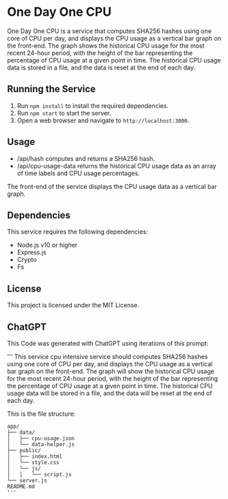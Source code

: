 # One Day One CPU

One Day One CPU is a service that computes SHA256 hashes using one core of CPU per day, and displays the CPU usage as a vertical bar graph on the front-end. The graph shows the historical CPU usage for the most recent 24-hour period, with the height of the bar representing the percentage of CPU usage at a given point in time. The historical CPU usage data is stored in a file, and the data is reset at the end of each day.

## Running the Service

1. Run `npm install` to install the required dependencies.
2. Run `npm start` to start the server.
3. Open a web browser and navigate to `http://localhost:3000`.

## Usage

- /api/hash computes and returns a SHA256 hash.
- /api/cpu-usage-data returns the historical CPU usage data as an array of time labels and CPU usage percentages.

The front-end of the service displays the CPU usage data as a vertical bar graph.

## Dependencies

This service requires the following dependencies:

- Node.js v10 or higher
- Express.js
- Crypto
- Fs

## License

This project is licensed under the MIT License.

## ChatGPT

This Code was generated with ChatGPT using iterations of this prompt:

'''
This service cpu intensive service should computes SHA256 hashes using one core of CPU per day, and displays the CPU usage as a vertical bar graph on the front-end. The graph will show the historical CPU usage for the most recent 24-hour period, with the height of the bar representing the percentage of CPU usage at a given point in time. The historical CPU usage data will be stored in a file, and the data will be reset at the end of each day.

This is the file structure:

```
app/
├── data/
│   ├── cpu-usage.json
│   └── data-helper.js
├── public/
│   ├── index.html
│   └── style.css
│   └── js/
│   │   └── script.js
└── server.js
README.md
'''
